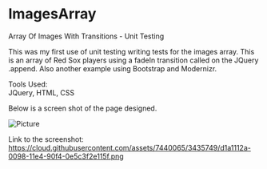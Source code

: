 ImagesArray
===========

Array Of Images With Transitions - Unit Testing

This was my first use of unit testing writing tests for the images array.  This is an array of Red Sox players using a fadeIn transition called on the JQuery .append.  Also another example using Bootstrap and Modernizr.

Tools Used:<BR>
JQuery, HTML, CSS<BR>

Below is a screen shot of the page designed.<BR>

![Picture](https://cloud.githubusercontent.com/assets/7440065/3435749/d1a1112a-0098-11e4-90f4-0e5c3f2e115f.png)

Link to the screenshot:<BR>
https://cloud.githubusercontent.com/assets/7440065/3435749/d1a1112a-0098-11e4-90f4-0e5c3f2e115f.png

















